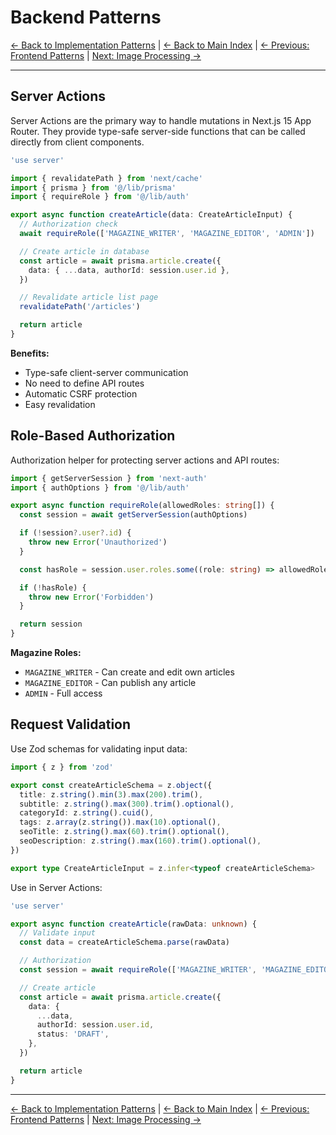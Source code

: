 # Backend Patterns

[← Back to Implementation Patterns](index.md) | [← Back to Main Index](../index.md) | [← Previous: Frontend Patterns](frontend-patterns.md) | [Next: Image Processing →](image-processing.md)

---

## Server Actions

Server Actions are the primary way to handle mutations in Next.js 15 App Router. They provide type-safe server-side functions that can be called directly from client components.

```typescript
'use server'

import { revalidatePath } from 'next/cache'
import { prisma } from '@/lib/prisma'
import { requireRole } from '@/lib/auth'

export async function createArticle(data: CreateArticleInput) {
  // Authorization check
  await requireRole(['MAGAZINE_WRITER', 'MAGAZINE_EDITOR', 'ADMIN'])

  // Create article in database
  const article = await prisma.article.create({
    data: { ...data, authorId: session.user.id },
  })

  // Revalidate article list page
  revalidatePath('/articles')

  return article
}
```

**Benefits:**

- Type-safe client-server communication
- No need to define API routes
- Automatic CSRF protection
- Easy revalidation

## Role-Based Authorization

Authorization helper for protecting server actions and API routes:

```typescript
import { getServerSession } from 'next-auth'
import { authOptions } from '@/lib/auth'

export async function requireRole(allowedRoles: string[]) {
  const session = await getServerSession(authOptions)

  if (!session?.user?.id) {
    throw new Error('Unauthorized')
  }

  const hasRole = session.user.roles.some((role: string) => allowedRoles.includes(role))

  if (!hasRole) {
    throw new Error('Forbidden')
  }

  return session
}
```

**Magazine Roles:**

- `MAGAZINE_WRITER` - Can create and edit own articles
- `MAGAZINE_EDITOR` - Can publish any article
- `ADMIN` - Full access

## Request Validation

Use Zod schemas for validating input data:

```typescript
import { z } from 'zod'

export const createArticleSchema = z.object({
  title: z.string().min(3).max(200).trim(),
  subtitle: z.string().max(300).trim().optional(),
  categoryId: z.string().cuid(),
  tags: z.array(z.string()).max(10).optional(),
  seoTitle: z.string().max(60).trim().optional(),
  seoDescription: z.string().max(160).trim().optional(),
})

export type CreateArticleInput = z.infer<typeof createArticleSchema>
```

Use in Server Actions:

```typescript
'use server'

export async function createArticle(rawData: unknown) {
  // Validate input
  const data = createArticleSchema.parse(rawData)

  // Authorization
  const session = await requireRole(['MAGAZINE_WRITER', 'MAGAZINE_EDITOR', 'ADMIN'])

  // Create article
  const article = await prisma.article.create({
    data: {
      ...data,
      authorId: session.user.id,
      status: 'DRAFT',
    },
  })

  return article
}
```

---

[← Back to Implementation Patterns](index.md) | [← Back to Main Index](../index.md) | [← Previous: Frontend Patterns](frontend-patterns.md) | [Next: Image Processing →](image-processing.md)

